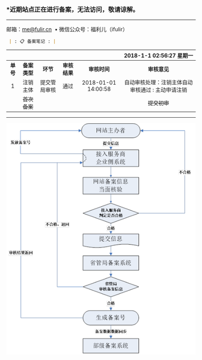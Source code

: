 ### \*近期站点正在进行备案，无法访问，敬请谅解。
     
------------

邮箱：<a href="mailto:me@fulir.cn">me@fulir.cn</a>  •  微信公众号：福利儿（ifulir）

```markdown
 | : 📋 备案笔记 : |
```

|  | | | | |2018-1-1 02:56:27 星期一|
| :------------: | :------------: | :------------: | :------------: | :------------: | :------------: |
| **单号** | **备案类型** | **环节** | **审核结果** | **审核时间** | **审核意见** |
| 1 | 注销主体 | 提交管局审核 | 通过 | 2018-01-01 14:00:58 | 自动审核处理：注销主体自动审核通过 : 主动申请注销 |
|  | ~~首次备案~~ |   |   |  | ~~提交初审~~ |

------------

![备案流程图](https://raw.githubusercontent.com/fulir/FULIR.cn/master/img/beianliucheng.png "备案流程图")
